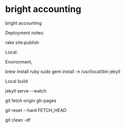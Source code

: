# bright accounting
bright accounting 

Deployment notes:

rake site:publish

Local:

Environment,

brew install ruby
sudo gem install -n /usr/local/bin jekyll

Local build

jekyll serve --watch

git fetch origin gh-pages

git reset --hard FETCH_HEAD

git clean -df
